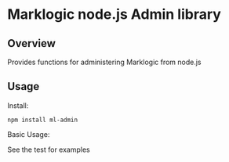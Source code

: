 Marklogic node.js Admin library
==

Overview
--

Provides functions for administering Marklogic from node.js

Usage
--

Install:
```
npm install ml-admin
```

Basic Usage:

See the test for examples
